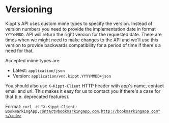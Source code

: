 # Versioning

Kippt's API uses custom mime types to specify the version. Instead of version numbers you need to provide the implementation date in format <code>YYYYMMDD</code>. API will return the right version for the requested date. There are times when we might need to make changes to the API and we'll use this version to provide backwards compatibility for a period of time if there's a need for that.

Accepted mime types are:

- Latest: <code>application/json</code>
- Version: <code>application/vnd.kippt.YYYYMMDD+json</code>

You should also use <code>X-Kippt-Client</code> HTTP header with app's name, contact email and url. This makes it easy for us to contact you if there's a case for that (i.e. deprecated features).

Format: <code>curl -H "X-Kippt-Client: BookmarkingApp,contact@bookmarkingapp.com,http://bookmarkingapp.com"</code>